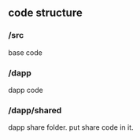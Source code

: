 ## code structure

### /src
base code

### /dapp 
dapp code

### /dapp/shared
dapp share folder. put share code in it.
